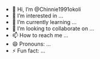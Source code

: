 - 👋 Hi, I’m @Chinnie1991okoli
- 👀 I’m interested in ...
- 🌱 I’m currently learning ...
- 💞️ I’m looking to collaborate on ...
- 📫 How to reach me ...
- 😄 Pronouns: ...
- ⚡ Fun fact: ...

<!---
Chinnie1991okoli/Chinnie1991okoli is a ✨ special ✨ repository because its `README.md` (this file) appears on your GitHub profile.
You can click the Preview link to take a look at your changes.
--->
